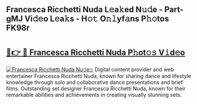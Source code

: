 ## Francesca Ricchetti Nuda L𝚎a𝚔ed N𝚞𝚍e - Part-gMJ Vi𝚍𝚎o L𝚎a𝚔s - H𝚘𝚝 O𝚗𝚕yf𝚊ns P𝚑𝚘tos FK98r

# <h2><a href="http://kf5oex.oniu.top/?m=Francesca+Ricchetti+Nuda">🔗👉 🔴 Francesca Ricchetti Nuda P𝚑ot𝚘𝚜 V𝚒d𝚎o</a></h2>

[![Francesca Ricchetti Nuda Nu𝚍e𝚜](https://i.imgur.com/0qMVB7G.gif)](http://kf5oex.oniu.top/?m=Francesca+Ricchetti+Nuda)
Digital content provider and web entertainer Francesca Ricchetti Nuda, known for sharing dance and lifestyle knowledge through solo and collaborative dance presentations and brief films. Outstanding set designer Francesca Ricchetti Nuda, known for their remarkable abilities and achievements in creating visually stunning sets.  
